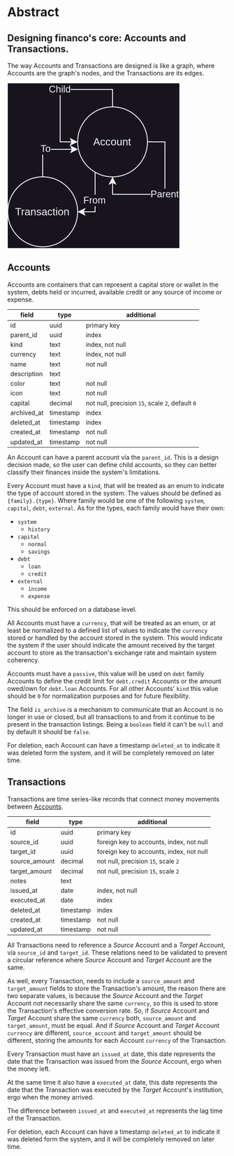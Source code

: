 # Abstract

## Designing financo's core: Accounts and Transactions.

The way Accounts and Transactions are designed is like a graph, where Accounts
are the graph's nodes, and the Transactions are its edges.

<img src="Account-Abstract.drawio.svg" alt="diagram">

## Accounts
Accounts are containers that can represent a capital store or wallet in the
system, debts held or incurred, available credit or any source of income or
expense.

| field       | type      | additional                                       |
|-------------|-----------|--------------------------------------------------|
| id          | uuid      | primary key                                      |
| parent_id   | uuid      | index                                            |
| kind        | text      | index, not null                                  |
| currency    | text      | index, not null                                  |
| name        | text      | not null                                         |
| description | text      |                                                  |
| color       | text      | not null                                         |
| icon        | text      | not null                                         |
| capital     | decimal   | not null, precision `15`, scale `2`, default `0` |
| archived_at | timestamp | index                                            |
| deleted_at  | timestamp | index                                            |
| created_at  | timestamp | not null                                         |
| updated_at  | timestamp | not null                                         |

An Account can have a parent account vía the `parent_id`.
This is a design decision made, so the user can define child accounts,
so they can better classify their finances inside the system's limitations.

Every Account must have a `kind`, that will be treated as an enum to indicate
the type of account stored in the system.
The values should be defined as `{family}.{type}`.
Where family would be one of the following `system`, `capital`, `debt`,
`external`.
As for the types, each family would have their own:
- `system`
  - `history`
- `capital`
  - `normal`
  - `savings`
- `debt`
  - `loan`
  - `credit`
- `external`
  - `income`
  - `expense`

This should be enforced on a database level.

All Accounts must have a `currency`, that will be treated as an enum, or at
least be normalized to a defined list of values to indicate the `currency`
stored or handled by the account stored in the system.
This would indicate the system if the user should indicate the amount received
by the target account to store as the transaction's exchange rate and maintain
system coherency.

Accounts must have a `passive`, this value will be used on `debt` family Accounts 
to define the credit limit for `debt.credit` Accounts or the amount owed/own for
`debt.loan` Accounts.
For all other Accounts' `kind` this value should be `0` for normalization
purposes and for future flexibility.

The field `is_archive` is a mechanism to communicate that an Account is no
longer in use or closed, but all transactions to and from it continue to be
present in the transaction listings.
Being a `boolean` field it can't be `null` and by default it should be `false`.

For deletion, each Account can have a timestamp `deleted_at` to indicate it was
deleted form the system, and it will be completely removed on later time.

## Transactions
Transactions are time series-like records that connect money movements between
[Accounts](#accounts).

| field         | type      | additional                               |
|---------------|-----------|------------------------------------------|
| id            | uuid      | primary key                              |
| source_id     | uuid      | foreign key to accounts, index, not null |
| target_id     | uuid      | foreign key to accounts, index, not null |
| source_amount | decimal   | not null, precision `15`, scale `2`      |
| target_amount | decimal   | not null, precision `15`, scale `2`      |
| notes         | text      |                                          |
| issued_at     | date      | index, not null                          |
| executed_at   | date      | index                                    |
| deleted_at    | timestamp | index                                    |
| created_at    | timestamp | not null                                 |
| updated_at    | timestamp | not null                                 |

All Transactions need to reference a *Source* Account and a *Target* Account,
vía `source_id` and `target_id`.
These relations need to be validated to prevent a circular reference where
*Source* Account and *Target* Account are the same.

As well, every Transaction, needs to include a `source_amount` and
`target_amount` fields to store the Transaction's amount, the reason there are
two separate values, is because the *Source* Account and the *Target* Account
not necessarily share the same `currency`, so this is used to store the
Transaction's effective conversion rate.
So, if *Source* Account and *Target* Account share the same `currency` both,
`source_amount` and `target_amount`, must be equal.
And if *Source* Account and *Target* Account `currency` are different,
`source_account` and `target_amount` should be different,
storing the amounts for each Account `currency` of the Transaction.

Every Transaction must have an `issued_at` date, this date represents the date 
that the Transaction was issued from the *Source* Account, ergo when the money
left.

At the same time it also have a `executed_at` date, this date represents
the date that the Transaction was executed by the *Target* Account's
institution, ergo when the money arrived.

The difference between `issued_at` and `executed_at` represents the lag time
of the Transaction.

For deletion, each Account can have a timestamp `deleted_at` to indicate it was
deleted form the system, and it will be completely removed on later time.
